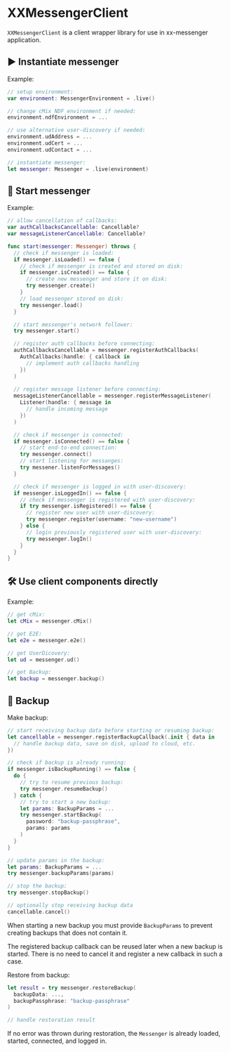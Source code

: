 # XXMessengerClient

`XXMessengerClient` is a client wrapper library for use in xx-messenger application.

## ▶️ Instantiate messenger

Example:

```swift
// setup environment:
var environment: MessengerEnvironment = .live()

// change cMix NDF environment if needed:
environment.ndfEnvironment = ...

// use alternative user-discovery if needed:
environment.udAddress = ...
environment.udCert = ...
environment.udContact = ...

// instantiate messenger:
let messenger: Messenger = .live(environment)
```

## 🚀 Start messenger

Example:

```swift
// allow cancellation of callbacks:
var authCallbacksCancellable: Cancellable?
var messageListenerCancellable: Cancellable?

func start(messenger: Messenger) throws {
  // check if messenger is loaded:
  if messenger.isLoaded() == false {
    // check if messenger is created and stored on disk:
    if messenger.isCreated() == false {
      // create new messenger and store it on disk:
      try messenger.create()
    }
    // load messenger stored on disk:
    try messenger.load()
  }

  // start messenger's network follower:
  try messenger.start()

  // register auth callbacks before connecting:
  authCallbacksCancellable = messenger.registerAuthCallbacks(
    AuthCallbacks(handle: { callback in
      // implement auth callbacks handling
    })
  )
  
  // register message listener before connecting:
  messageListenerCancellable = messenger.registerMessageListener(
  	Listener(handle: { message in
  	  // handle incoming message
  	})
  )

  // check if messenger is connected:
  if messenger.isConnected() == false {
    // start end-to-end connection:
    try messenger.connect()
    // start listening for messanges:
    try messener.listenForMessages()
  }

  // check if messenger is logged in with user-discovery:
  if messenger.isLoggedIn() == false {
    // check if messenger is registered with user-discovery:
    if try messenger.isRegistered() == false {
      // register new user with user-discovery:
      try messenger.register(username: "new-username")
    } else {
      // login previously registered user with user-discovery:
      try messenger.logIn()
    }
  }
}
```

## 🛠 Use client components directly

Example:

```swift
// get cMix:
let cMix = messenger.cMix()

// get E2E:
let e2e = messenger.e2e()

// get UserDicovery:
let ud = messenger.ud()

// get Backup:
let backup = messenger.backup()
```

## 💾 Backup

Make backup:

```swift
// start receiving backup data before starting or resuming backup:
let cancellable = messenger.registerBackupCallback(.init { data in
  // handle backup data, save on disk, upload to cloud, etc.
})

// check if backup is already running:
if messenger.isBackupRunning() == false {
  do {
    // try to resume previous backup:
    try messenger.resumeBackup()
  } catch {
    // try to start a new backup:
    let params: BackupParams = ...
    try messenger.startBackup(
      password: "backup-passphrase",
      params: params
    )
  }
}

// update params in the backup:
let params: BackupParams = ...
try messenger.backupParams(params)

// stop the backup:
try messenger.stopBackup()

// optionally stop receiving backup data
cancellable.cancel()
```

When starting a new backup you must provide `BackupParams` to prevent creating backups that does not contain it.

The registered backup callback can be reused later when a new backup is started. There is no need to cancel it and register a new callback in such a case.

Restore from backup:

```swift
let result = try messenger.restoreBackup(
  backupData: ...,
  backupPassphrase: "backup-passphrase"
)

// handle restoration result
```

If no error was thrown during restoration, the `Messenger` is already loaded, started, connected, and logged in.